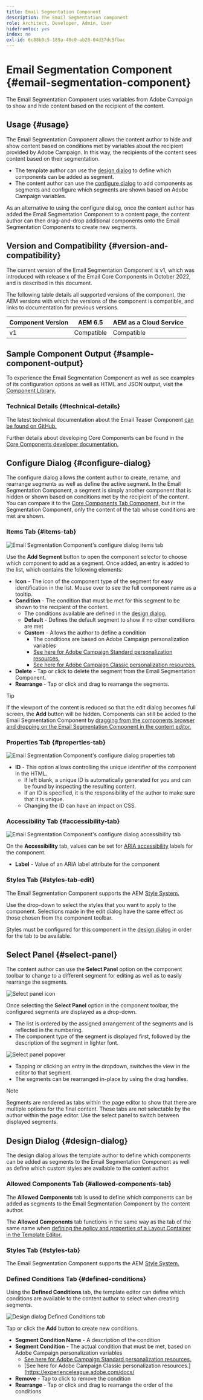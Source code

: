 ```yaml
---
title: Email Segmentation Component
description: The Email Segmentation component
role: Architect, Developer, Admin, User
hidefromtoc: yes
index: no
exl-id: 6c88b8c5-189a-40c0-ab28-04d37dc5fbac
---
```

# Email Segmentation Component {#email-segmentation-component}

The Email Segmentation Component uses variables from Adobe Campaign to show and hide content based on the recipient of the content.

## Usage {#usage}

The Email Segmentation Component allows the content author to hide and show content based on conditions met by variables about the recipient provided by Adobe Campaign. In this way, the recipients of the content sees content based on their segmentation.

* The template author can use the [design dialog](#design-dialog) to define which components can be added as segment.
* The content author can use the [configure dialog](#configure-dialog) to add components as segments and configure which segments are shown based on Adobe Campaign variables.

As an alternative to using the configure dialog, once the content author has added the Email Segmentation Component to a content page, the content author can then drag-and-drop additional components onto the Email Segmentation Components to create new segments.

## Version and Compatibility {#version-and-compatibility}

The current version of the Email Segmentation Component is v1, which was introduced with release x of the Email Core Components in October 2022, and is described in this document.  
  
The following table details all supported versions of the component, the AEM versions with which the versions of the component is compatible, and links to documentation for previous versions.

|Component Version |AEM 6.5 |AEM as a Cloud Service|
|---|---|---|
|v1 |Compatible | Compatible|

## Sample Component Output {#sample-component-output}

To experience the Email Segmentation Component as well as see examples of its configuration options as well as HTML and JSON output, visit the [Component Library.](https://adobe.com/go/aem_cmp_library_email_segmentation)

### Technical Details {#technical-details}

The latest technical documentation about the Email Teaser Component [can be found on GitHub.](https://adobe.com/go/aem_cmp_tech_email_segmentation_v1)

Further details about developing Core Components can be found in the [Core Components developer documentation.](/help/developing/overview.md)

## Configure Dialog {#configure-dialog}

The configure dialog allows the content author to create, rename, and rearrange segments as well as define the active segment. In the Email Segmentation Component, a segment is simply another component that is hidden or shown based on conditions met by the recipient of the content. You can compare it to the [Core Components Tab Component,](/help/components/tabs.md) but in the Segmentation Component, only the content of the tab whose conditions are met are shown.

### Items Tab {#items-tab}

![Email Segmentation Component's configure dialog items tab](/help/email/assets/email-segmentation-configure-items.png)

Use the **Add Segment** button to open the component selector to choose which component to add as a segment. Once added, an entry is added to the list, which contains the following elements:

* **Icon** - The icon of the component type of the segment for easy identification in the list. Mouse over to see the full component name as a tooltip.
* **Condition** - The condition that must be met for this segment to be shown to the recipient of the content.
  * The conditions available are defined in the [design dialog.](#design-dialog)
  * **Default** - Defines the default segment to show if no other conditions are met
  * **Custom** - Allows the author to define a condition
    * The conditions are based on Adobe Campaign personalization variables
    * [See here for Adobe Campaign Standard personalization resources.](https://experienceleague.adobe.com/docs/campaign-standard/using/designing-content/personalization.html?)
    * [See here for Adobe Campaign Classic personalization resources.](https://experienceleague.adobe.com/docs/campaign-classic/using/sending-messages/personalizing-deliveries/personalization-fields.html)
* **Delete** - Tap or click to delete the segment from the Email Segmentation Component.
* **Rearrange** - Tap or click and drag to rearrange the segments.

>[!TIP]
>
>If the viewport of the content is reduced so that the edit dialog becomes full screen, the **Add** button will be hidden. Components can still be added to the Email Segmentation Component by [dragging from the components browser and dropping on the Email Segmentation Component in the content editor.](https://experienceleague.adobe.com/docs/experience-manager-cloud-service/sites/authoring/fundamentals/editing-content.html#inserting-a-component)

### Properties Tab {#properties-tab}

![Email Segmentation Component's configure dialog properties tab](/help/email/assets/email-segmentation-configure-properties.png)

* **ID** - This option allows controlling the unique identifier of the component in the HTML.
  * If left blank, a unique ID is automatically generated for you and can be found by inspecting the resulting content.
  * If an ID is specified, it is the responsibility of the author to make sure that it is unique.
  * Changing the ID can have an impact on CSS.

### Accessibility Tab {#accessibility-tab}

![Email Segmentation Component's configure dialog accessibility tab](/help/email/assets/email-segmentation-configure-accessibility.png)

On the **Accessibility** tab, values can be set for [ARIA accessibility](https://www.w3.org/WAI/standards-guidelines/aria/) labels for the component.

* **Label** - Value of an ARIA label attribute for the component

### Styles Tab {#styles-tab-edit}

The Email Segmentation Component supports the AEM [Style System.](/help/get-started/authoring.md#component-styling)

Use the drop-down to select the styles that you want to apply to the component. Selections made in the edit dialog have the same effect as those chosen from the component toolbar.

Styles must be configured for this component in the [design dialog](#design-dialog) in order for the tab to be available.

## Select Panel {#select-panel}

The content author can use the **Select Panel** option on the component toolbar to change to a different segment for editing as well as to easily rearrange the segments.

![Select panel icon](/help/email/assets/select-panel-icon.png)

Once selecting the **Select Panel** option in the component toolbar, the configured segments are displayed as a drop-down.

* The list is ordered by the assigned arrangement of the segments and is reflected in the numbering.
* The component type of the segment is displayed first, followed by the description of the segment in lighter font.

![Select panel popover](/help/email/assets/select-panel-popover.png)

* Tapping or clicking an entry in the dropdown, switches the view in the editor to that segment.
* The segments can be rearranged in-place by using the drag handles.

>[!NOTE]
>
>Segments are rendered as tabs within the page editor to show that there are multiple options for the final content. These tabs are not selectable by the author within the page editor. Use the select panel to switch between displayed segments.

## Design Dialog {#design-dialog}

The design dialog allows the template author to define which components can be added as segments to the Email Segmentation Component as well as define which custom styles are available to the content author.

### Allowed Components Tab {#allowed-components-tab}

The **Allowed Components** tab is used to define which components can be added as segments to the Email Segmentation Component by the content author.

The **Allowed Components** tab functions in the same way as the tab of the same name when [defining the policy and properties of a Layout Container in the Template Editor.](https://experienceleague.adobe.com/docs/experience-manager-cloud-service/sites/authoring/features/templates.html)

### Styles Tab {#styles-tab}

The Email Segmentation Component supports the AEM [Style System.](/help/get-started/authoring.md#component-styling)

### Defined Conditions Tab {#defined-conditions}

Using the **Defined Conditions** tab, the template editor can define which conditions are available to the content author to select when creating segments.

![Design dialog Defined Conditions tab](/help/email/assets/email-segmentation-design-defined-conditions.png)

Tap or click the **Add** button to create new conditions.

* **Segment Condition Name** - A description of the condition
* **Segment Condition** - The actual condition that must be met, based on Adobe Campaign personalization variables
  * [See here for Adobe Campaign Standard personalization resources.](https://experienceleague.adobe.com/docs/campaign-standard/using/designing-content/personalization.html?)
  * [See here for Adobe Campaign Classic personalization resources.](https://experienceleague.adobe.com/docs/
* **Remove** - Tap to click to remove the condition
* **Rearrange** - Tap or click and drag to rearrange the order of the conditions
